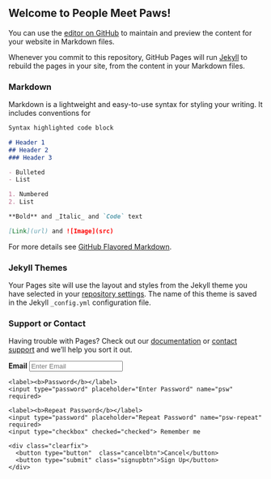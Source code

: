 ## Welcome to People Meet Paws!

You can use the [editor on GitHub](https://github.com/whitehallhighschool/people.meet.paws/edit/master/README.md) to maintain and preview the content for your website in Markdown files.

Whenever you commit to this repository, GitHub Pages will run [Jekyll](https://jekyllrb.com/) to rebuild the pages in your site, from the content in your Markdown files.

### Markdown

Markdown is a lightweight and easy-to-use syntax for styling your writing. It includes conventions for

```markdown
Syntax highlighted code block

# Header 1
## Header 2
### Header 3

- Bulleted
- List

1. Numbered
2. List

**Bold** and _Italic_ and `Code` text

[Link](url) and ![Image](src)
```

For more details see [GitHub Flavored Markdown](https://guides.github.com/features/mastering-markdown/).

### Jekyll Themes

Your Pages site will use the layout and styles from the Jekyll theme you have selected in your [repository settings](https://github.com/whitehallhighschool/people.meet.paws/settings). The name of this theme is saved in the Jekyll `_config.yml` configuration file.

### Support or Contact

Having trouble with Pages? Check out our [documentation](https://help.github.com/categories/github-pages-basics/) or [contact support](https://github.com/contact) and we’ll help you sort it out.



<form action="/action_page.php">
  <div class="container">
    <label><b>Email</b></label>
    <input type="text" placeholder="Enter Email" name="email" required>

    <label><b>Password</b></label>
    <input type="password" placeholder="Enter Password" name="psw" required>

    <label><b>Repeat Password</b></label>
    <input type="password" placeholder="Repeat Password" name="psw-repeat" required>
    <input type="checkbox" checked="checked"> Remember me
    
    <div class="clearfix">
      <button type="button"  class="cancelbtn">Cancel</button>
      <button type="submit" class="signupbtn">Sign Up</button>
    </div>
  </div>
</form>

